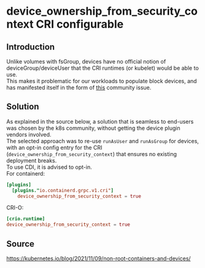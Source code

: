 # device_ownership_from_security_context CRI configurable

## Introduction
Unlike volumes with fsGroup, devices have no official notion of deviceGroup/deviceUser that the CRI runtimes (or kubelet) would be able to use.  
This makes it problematic for our workloads to populate block devices, and has manifested itself in the form of [this](https://github.com/kubevirt/containerized-data-importer/issues/2433#issuecomment-1287277907) community issue.

## Solution
As explained in the source below, a solution that is seamless to end-users was chosen by the k8s community, without getting the device plugin vendors involved.  
The selected approach was to re-use `runAsUser` and `runAsGroup` for devices, with an opt-in config entry for the CRI (`device_ownership_from_security_context`) that ensures no existing deployment breaks.  
To use CDI, it is advised to opt-in.  
For containerd:
```toml
[plugins]
  [plugins."io.containerd.grpc.v1.cri"]
    device_ownership_from_security_context = true
```
CRI-O:
```toml
[crio.runtime]
device_ownership_from_security_context = true
```

## Source
https://kubernetes.io/blog/2021/11/09/non-root-containers-and-devices/
